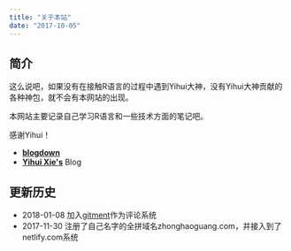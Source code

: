 ```yaml
---
title: "关于本站"
date: "2017-10-05"
---
```


## 简介

这么说吧，如果没有在接触R语言的过程中遇到Yihui大神，没有Yihui大神贡献的各种神包，就不会有本网站的出现。

本网站主要记录自己学习R语言和一些技术方面的笔记吧。

感谢Yihui！

- [**blogdown**](https://github.com/rstudio/blogdown)
- [**Yihui Xie's**](https://github.com/yihui/hugo-lithium-theme) Blog


## 更新历史

- 2018-01-08 加入[gitment](https://github.com/imsun/gitment)作为评论系统
- 2017-11-30 注册了自己名字的全拼域名zhonghaoguang.com，并接入到了netlify.com系统

